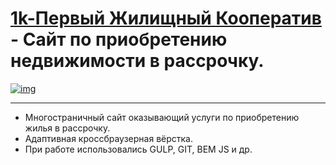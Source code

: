 # [1k-Первый Жилищный Кооператив](https://lyu-chunkwo.github.io/1k/app/index.html) - Сайт по приобретению недвижимости в рассрочку.

[<img src="https://lyu-chunkwo.github.io/1k/app/images/banner.jpg" alt="img">](https://lyu-chunkwo.github.io/1k/app/index.html)


---
- Многостраничный сайт оказывающий услуги по приобретению жилья в рассрочку.
- Адаптивная кроссбраузерная вёрстка.
- При работе использовались GULP, GIT, BEM JS и др.
